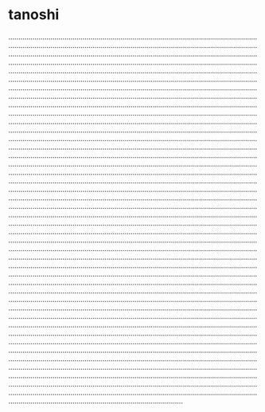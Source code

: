 # tanoshi
...........................................................................................................................................................................................................................................................................................................................................................................................................................................................................................................................................................................................................................................................................................................................................................................................................................................................................................................................................................................................................................................................................................................................................................................................................................................................................................................................................................................................................................................................................................................................................................................................................................................................................................................................................................................................................................................................................................................................................................................................................................................................................................................................................................................................................................................................................................................................................................................................................................................................................................................................................................................................................................................................................................................................................................................................................................................................................................................................................................................................................................................................................................................................................................................................................................................................................................................................................................................................................................................................................................................................................................................................................................................................................................................................................................................................................................................................................................................................................................................................................................................................................................................................................................................................................................................................................................................................................................................................................................................................................................................................................................................................................................................................................................................................................................................................................................................................................................................................................................................................................................................................................................................................................................................................................................................................................................................................................................................................................................................................................................................................................................................................................................................